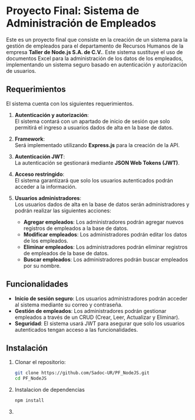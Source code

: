 # Proyecto Final: Sistema de Administración de Empleados

Este es un proyecto final que consiste en la creación de un sistema para la gestión de empleados para el departamento de Recursos Humanos de la empresa **Taller de Node.js S.A. de C.V.**. Este sistema sustituye el uso de documentos Excel para la administración de los datos de los empleados, implementando un sistema seguro basado en autenticación y autorización de usuarios.

## Requerimientos

El sistema cuenta con los siguientes requerimientos.

1. **Autenticación y autorización**:  
   El sistema contará con un apartado de inicio de sesión que solo permitirá el ingreso a usuarios dados de alta en la base de datos.

2. **Framework**:  
   Será implementado utilizando **Express.js** para la creación de la API.

3. **Autenticación JWT**:  
   La autenticación se gestionará mediante **JSON Web Tokens (JWT)**.

4. **Acceso restringido**:  
   El sistema garantizará que solo los usuarios autenticados podrán acceder a la información.

5. **Usuarios administradores**:  
   Los usuarios dados de alta en la base de datos serán administradores y podrán realizar las siguientes acciones:
   - **Agregar empleados**: Los administradores podrán agregar nuevos registros de empleados a la base de datos.
   - **Modificar empleados**: Los administradores podrán editar los datos de los empleados.
   - **Eliminar empleados**: Los administradores podrán eliminar registros de empleados de la base de datos.
   - **Buscar empleados**: Los administradores podrán buscar empleados por su nombre.

## Funcionalidades

- **Inicio de sesión seguro**: Los usuarios administradores podrán acceder al sistema mediante su correo y contraseña.
- **Gestión de empleados**: Los administradores podrán gestionar empleados a través de un CRUD (Crear, Leer, Actualizar y Eliminar).
- **Seguridad**: El sistema usará JWT para asegurar que solo los usuarios autenticados tengan acceso a las funcionalidades.

## Instalación

1. Clonar el repositorio:

   ```bash
   git clone https://github.com/Sadoc-UR/PF_NodeJS.git
   cd PF_NodeJS
2. Instalacion de dependencias
   ```bash
   npm install

3. 
